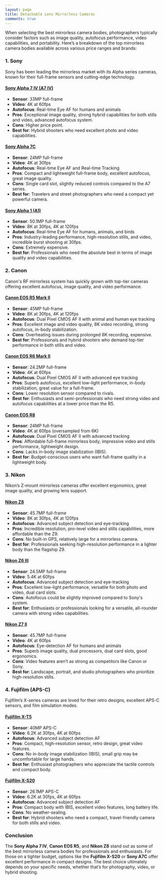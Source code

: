 ```yaml
---
layout: page
title: Detachable Lens Mirrorless Cameras
comments: true
---
```


When selecting the best mirrorless camera bodies, photographers typically consider factors such as image quality, autofocus performance, video capabilities, and portability. Here’s a breakdown of the top mirrorless camera bodies available across various price ranges and brands:

### **1. Sony**
Sony has been leading the mirrorless market with its Alpha series cameras, known for their full-frame sensors and cutting-edge technology.

#### [Sony Alpha 7 IV (A7 IV)](https://www.amazon.com/Sony-Full-frame-Mirrorless-Interchangeable-28-70mm/dp/B09JZRWRJN?crid=2YHZ5HB3S6P5K&dib=eyJ2IjoiMSJ9.82ecWW421mVVFs2O15KWVFeZ8Zj0fdLtHyBC2sSv2tXZtfb3kfK5ioiGQvsPWYTwfbpSSXrfPxLxbWtkq-QYTBUod2WckrgRBDYf37AOkvxZ5dB8_O6jfde8TurW8_PiIq585YvM-CJlbpo2DnvYk_2blU2iooI7C54TA017r7J5hek8VreON3jI1EBCAPttWd_et8EngF7-_QzVEivLixDRhOxM7YMWh-uyj2h98Sg.N5GmsZvssxqOLbtFkqeLit_gtx0Y78vLnvgjksLO-Ls&dib_tag=se&keywords=sony+alpha+7&qid=1729025358&sprefix=sony+alpha+7+%2Caps%2C215&sr=8-3&ufe=app_do%3Aamzn1.fos.1740e8b9-be2d-46a4-a376-9d8efb903409&linkCode=ll1&tag=rankingspea01-20&linkId=77b6b8cfdd9898ecb0e89f2eeb2d87ef&language=en_US&ref_=as_li_ss_tl)
- **Sensor**: 33MP full-frame
- **Video**: 4K at 60fps
- **Autofocus**: Real-time Eye AF for humans and animals
- **Pros**: Exceptional image quality, strong hybrid capabilities for both stills and video, advanced autofocus system.
- **Cons**: Higher price point.
- **Best for**: Hybrid shooters who need excellent photo and video capabilities.
  
#### [Sony Alpha 7C](https://www.amazon.com/Sony-Full-Frame-Compact-Mirrorless-Camera/dp/B08HVXJZYY?crid=2R7JH3Z5WLKMM&dib=eyJ2IjoiMSJ9.TUUK82SjVwaDyayPlTzT0Tt_qsmAsbddoYmwCYSL4scmLFXEs0_vDX6L105Nyx6oV1ZU8yxOt96CCGDUWNvwt3PHUFr45_NkSAToC2rPzhWdOXm40onM-igQC0pu7ZKCA8QIe4QDcTIAqfvSS2wZtQPO18XkUch1xNEkDF0MGREPIFu7367J0-wtdhASBOhuXs2M-wB923hOnNP8jaRqCGrWKFZtAZqRRb65zVmwpns.jBbhh45eI690mlOMMV5muIgAxeE_kEw7GjEDqfcE_T0&dib_tag=se&keywords=sony+alpha+7c&qid=1729025872&sprefix=sony+alpha+7%2Caps%2C387&sr=8-3&ufe=app_do%3Aamzn1.fos.1740e8b9-be2d-46a4-a376-9d8efb903409&linkCode=ll1&tag=rankingspea01-20&linkId=ebf855a4a3f22ec0351b9e69d29d661c&language=en_US&ref_=as_li_ss_tl)
- **Sensor**: 24MP full-frame
- **Video**: 4K at 30fps
- **Autofocus**: Real-time Eye AF and Real-time Tracking
- **Pros**: Compact and lightweight full-frame body, excellent autofocus, great image quality.
- **Cons**: Single card slot, slightly reduced controls compared to the A7 series.
- **Best for**: Travelers and street photographers who need a compact yet powerful camera.

#### [Sony Alpha 1 (A1)](https://www.amazon.com/Sony-Full-frame-Interchangeable-Mirrorless-Camera/dp/B08V226T8Q?crid=2GRNDPESVE3BP&dib=eyJ2IjoiMSJ9.26nXg8Vppjz8xqD0KJOphawFRDyIqnfKZnBOx-Y-fl9_8ba9UaHn5NhjUxZrqFLu-U1lZLruia5kXMbANP3d0eCqReyJP1jyeHEAKLnnO3eg0l4Q3x6gPVC7zsUONVaNkL2PsT5MkJGvYvSCpoIMmscb52V5E1_UesKi4j1_IKlwNk5Hf2rkKKJBaLK-C6u2QVJESxT-bcelOYsWqZlEcrh600HTkSjID9LyY-dAzGc.ofV-G3eOMuRVMLUeAEyUjQllJHiMYkHe6bBjv3lt8Fw&dib_tag=se&keywords=sony%2Balpha%2B1&qid=1729025906&sprefix=sony%2Balpha%2B7c%2Caps%2C220&sr=8-3&ufe=app_do%3Aamzn1.fos.1740e8b9-be2d-46a4-a376-9d8efb903409&th=1&linkCode=ll1&tag=rankingspea01-20&linkId=723999e4171b078a4633e3411cfd773f&language=en_US&ref_=as_li_ss_tl)
- **Sensor**: 50.1MP full-frame
- **Video**: 8K at 30fps, 4K at 120fps
- **Autofocus**: Real-time Eye AF for humans, animals, and birds
- **Pros**: Industry-leading performance, high-resolution stills, and video, incredible burst shooting at 30fps.
- **Cons**: Extremely expensive.
- **Best for**: Professionals who need the absolute best in terms of image quality and video capabilities.

### **2. Canon**
Canon's RF mirrorless system has quickly grown with top-tier cameras offering excellent autofocus, image quality, and video performance.

#### [Canon EOS R5 Mark II](https://www.amazon.com/Canon-EOS-R5-Mark-Body/dp/B0D9KNWMZH?crid=369WEIKJIG5XD&dib=eyJ2IjoiMSJ9.zeSm2JpjkQp7eGSjizlWllX2J2G5COqgMjcFN6sk7S_LCSrAYdhkCJSe2R5l83qpNRC1-AQf6pcZAj47WRBR6UmliHKyqT2iBizM4pCBGv10oSOYiyXZi3z7app2bsd4ggg71OGXa8xSViiiTWYXsZEvpjZG31UX7Hf4IUaf-jdi35zWpblxe5WC75Z1Lh3wZZ7aZanXBHDwpbk9PpUkvJVXbux5cg1JJJQIcVq965Q.4HDT7UwMwsc_7e6TQuvg_zVuY60gorOlFi1eQJ0aVkY&dib_tag=se&keywords=canon+r5&qid=1729025942&sprefix=canon+r%2Caps%2C196&sr=8-4&ufe=app_do%3Aamzn1.fos.1740e8b9-be2d-46a4-a376-9d8efb903409&linkCode=ll1&tag=rankingspea01-20&linkId=c5400fcbc8d056e6ecaf081c2c931339&language=en_US&ref_=as_li_ss_tl)
- **Sensor**: 45MP full-frame
- **Video**: 8K at 30fps, 4K at 120fps
- **Autofocus**: Dual Pixel CMOS AF II with animal and human eye tracking
- **Pros**: Excellent image and video quality, 8K video recording, strong autofocus, in-body stabilization.
- **Cons**: Overheating issues during prolonged 8K recording, expensive.
- **Best for**: Professionals and hybrid shooters who demand top-tier performance in both stills and video.

#### [Canon EOS R6 Mark II](https://www.amazon.com/Canon-EOS-Mark-Mirrorless-Oversampling/dp/B0BL7ZVY78?crid=WALOHGRTC71&dib=eyJ2IjoiMSJ9.gR2U2emcTL_UQbrNJYuudvp34eR96447ROp7ZzGKUTowRTOjeHXfKUDNZ3gSrsB_cpD18D0m8-qxAhCv31IMdqHbI0yZls_Pv_Oyl-yDG1arnWrdsan5pe5i1LFZXJevJYRlefbejy4yLMoE9mz6ZRFNmyXFRJicLS_TlqyQPD5H1lYbhGlC4SEy2zogSyu0UN6W3H5QUQjEyMXX4HRCYONwbzaxSlW30OySMib6L0g._MeXAZB4i7S_Wl624b3AkkH6xb5sx7aBTw3C6eIgCVs&dib_tag=se&keywords=canon%2Br6&qid=1729025984&sprefix=canon%2Br%2Caps%2C184&sr=8-3&ufe=app_do%3Aamzn1.fos.1740e8b9-be2d-46a4-a376-9d8efb903409&th=1&linkCode=ll1&tag=rankingspea01-20&linkId=9fdd047ddc81a4e2956ed01c7b1f648a&language=en_US&ref_=as_li_ss_tl)
- **Sensor**: 24.2MP full-frame
- **Video**: 4K at 60fps
- **Autofocus**: Dual Pixel CMOS AF II with advanced eye tracking
- **Pros**: Superb autofocus, excellent low-light performance, in-body stabilization, great value for a full-frame.
- **Cons**: Lower resolution sensor compared to rivals.
- **Best for**: Enthusiasts and semi-professionals who need strong video and autofocus capabilities at a lower price than the R5.

#### [Canon EOS R8](https://www.amazon.com/Canon-Full-Frame-Mirrorless-Lightweight-Smartphone/dp/B0BTTTH5G6?crid=2ZSAL1RM6UW3S&dib=eyJ2IjoiMSJ9.9B8vXV_xLlFy3uAdJMBaQ24dJHSv5jQ6HMTeWaC--OlmFEaRFG1mV95Lsjm6T85XABb8tbJ6GzWnKLsNU926uu2cVmwIdbT-VXH4fvDg7gc6ioquz_SbEnHUUTIvNgMxaBK_u0o8DwO2RMvTnW936QMUPHOHY6_iW9aPmgMcC-sSd438QTspRb4bExmZjy2y_GXr3h8kZd0xSXmQHpUdVOzsrm_DRhNRjiRp_YGg7NU.qTKJn2JIG9jCTb0Bs74dJ4eR8NO3VQaV2HwvhQaNqco&dib_tag=se&keywords=canon%2Br8&qid=1729026042&sprefix=canon%2Br%2Caps%2C190&sr=8-3&ufe=app_do%3Aamzn1.fos.1740e8b9-be2d-46a4-a376-9d8efb903409&th=1&linkCode=ll1&tag=rankingspea01-20&linkId=598edf77a95372616540e7679a5c02da&language=en_US&ref_=as_li_ss_tl)
- **Sensor**: 24MP full-frame
- **Video**: 4K at 60fps (oversampled from 6K)
- **Autofocus**: Dual Pixel CMOS AF II with advanced tracking
- **Pros**: Affordable full-frame mirrorless body, impressive video and stills performance, lightweight design.
- **Cons**: Lacks in-body image stabilization (IBIS).
- **Best for**: Budget-conscious users who want full-frame quality in a lightweight body.

### **3. Nikon**
Nikon’s Z-mount mirrorless cameras offer excellent ergonomics, great image quality, and growing lens support.

#### [Nikon Z8](https://www.amazon.com/Nikon-Professional-full-frame-mirrorless-stills/dp/B0C4Q71JBY?crid=3O10AW306QV9K&dib=eyJ2IjoiMSJ9.GBpmbDcGcHaIj24oi8O0TSz7g0n7UREgfuKFMi4n0AOS9pMCZzb00sK0E0CnTKs08iI9ifBpYQx7jEEeEwySjBz75ncfLPnmLex7a_oUPrh1jNMQD7uXJjdkOQ2Yg2sCjL01UY5fK0qVjn72q_kor0PfdI30p_WQTh-IQzHG-kPh_BCWTYLscx3ksHPsJbxbvZF4FPv2bfnMTRnX83yr7v9X8-CxfJ0b1h7Ijcr5mKo.lawCuVPo7uXYVL2oTtWpveN4kfM63jtV9qE8vqL_beI&dib_tag=se&keywords=nikon%2Bz8&qid=1729026095&sprefix=nikon%2Bz8%2Caps%2C190&sr=8-3&ufe=app_do%3Aamzn1.fos.1740e8b9-be2d-46a4-a376-9d8efb903409&th=1&linkCode=ll1&tag=rankingspea01-20&linkId=bac0a4f6c68095b79b29ca624670847c&language=en_US&ref_=as_li_ss_tl)
- **Sensor**: 45.7MP full-frame
- **Video**: 8K at 30fps, 4K at 120fps
- **Autofocus**: Advanced subject detection and eye-tracking
- **Pros**: Incredible resolution, pro-level video and stills capabilities, more affordable than the Z9.
- **Cons**: No built-in GPS, relatively large for a mirrorless camera.
- **Best for**: Professionals seeking high-resolution performance in a lighter body than the flagship Z9.

#### [Nikon Z6 III](https://www.amazon.com/Nikon-FX-Format-Mirrorless-Camera-24-70mm/dp/B0D77SYG79?crid=3EK3URVDFWMKV&dib=eyJ2IjoiMSJ9.Rr8c8kMtWlXfvvCOvqflth0_0dMqnqN61zBMt1CsmNIAHNZRAwTElLXUvrrufIJI0fFqONPP2osYc0zEd3XyHnBQpEbO7xz-1PH4lNY1Q8cytjHvVO4qJKEiJB9wWTisdNBn2Tzg_hj-8aW7HzvyCNyCvaBjGYOozJePVxyxULeCMzacZ_4BHD1aVwKeVPtBkFsLVl0mvy4S8iTgwpO_Mb6_dri3rDfph_d28ts7kd4.VMil6WrgCZtt_O8C3jutUc1-o6n7GhxEwASocZOEALw&dib_tag=se&keywords=nikon%2Bz6%2Biii&qid=1729026155&sprefix=nikon%2Bz6%2Biii%2Caps%2C241&sr=8-1&ufe=app_do%3Aamzn1.fos.1740e8b9-be2d-46a4-a376-9d8efb903409&th=1&linkCode=ll1&tag=rankingspea01-20&linkId=098cc96fcc765da56e7784d6b70c4955&language=en_US&ref_=as_li_ss_tl)
- **Sensor**: 24.5MP full-frame
- **Video**: 5.4K at 60fps
- **Autofocus**: Advanced subject detection and eye-tracking
- **Pros**: Excellent low-light performance, versatile for both photo and video, dual card slots.
- **Cons**: Autofocus could be slightly improved compared to Sony's system.
- **Best for**: Enthusiasts or professionals looking for a versatile, all-rounder camera with strong video capabilities.

#### [Nikon Z7 II](https://www.amazon.com/Nikon-Ultra-high-Resolution-Full-Frame-mirrorless/dp/B08L614R6K?crid=1TQF105B7MNX3&dib=eyJ2IjoiMSJ9.SfKaD7o55hyBWekA47ZCM-GG59zbJM6MItz1lU5n42XDwfn1fbGgObLrpjfeBOlASCOYxI38dCjQXzbVwhc67cKvd7nIEdnrJngXYPtOA18fAYQJrZHeCSLuUdgDgGQ6de4hkP8T10R_5a7NKnzo9IhNxTE1FTm_khmaIylwGSJdI6rUsGy-7HrDgzTZmuYz5wu1-Oz_Glnmjfkwm4TUXRKZFdM7nZMx3cNyGu1vpsg.eKOjo803VuBR5vo_hxQt0AGlubO56_-tefQRn5awg9A&dib_tag=se&keywords=nikon%2Bz7%2Bii&qid=1729026121&sprefix=nikon%2Bz7%2Bi%2Caps%2C230&sr=8-1&ufe=app_do%3Aamzn1.fos.1740e8b9-be2d-46a4-a376-9d8efb903409&th=1&linkCode=ll1&tag=rankingspea01-20&linkId=bf832306829669fd27b9b3ba72ef4bd8&language=en_US&ref_=as_li_ss_tl)
- **Sensor**: 45.7MP full-frame
- **Video**: 4K at 60fps
- **Autofocus**: Eye-detection AF for humans and animals
- **Pros**: Superb image quality, dual processors, dual card slots, good ergonomics.
- **Cons**: Video features aren’t as strong as competitors like Canon or Sony.
- **Best for**: Landscape, portrait, and studio photographers who prioritize high-resolution stills.

### **4. Fujifilm (APS-C)**
Fujifilm’s X-series cameras are loved for their retro designs, excellent APS-C sensors, and film simulation modes.

#### [Fujifilm X-T5](https://www.amazon.com/Fujifilm-X-T5-Mirrorless-Digital-Camera/dp/B0BK2P7DMG?crid=1L5AR9B5YTQOV&dib=eyJ2IjoiMSJ9.cT3iTZSwv9SG6aWkZsLF1ULAlKb0PtUfNOrE5fjdm4k6W8A2xIRYZaT-BV9GOcSyV0nSLSgWiKGBIlu6IVjUboPryjrZUxxdu1ZbOCReOxrz0gV2HrtUQ3lZ9Lza_MZy45KJTR1ayKVhlSQkukR46Fvk6hZ1bTOFN8EzzIvHav707dqArFBJyOe90UjfGOBber8WfVmJTmHU_7l3ewWypdnt0-UGZvb8RB-rknm3Y4U.PHwFpLOl3H0xd6cCV3rnrPb8kntzF9wPkTcByCG5QeU&dib_tag=se&keywords=fujifilm%2Bx-t5&qid=1729026244&sprefix=fujifilm%2Bx-t%2Caps%2C228&sr=8-3&ufe=app_do%3Aamzn1.fos.1740e8b9-be2d-46a4-a376-9d8efb903409&th=1&linkCode=ll1&tag=rankingspea01-20&linkId=33b39a48a7291ff0b61b6bd40c9fb1f7&language=en_US&ref_=as_li_ss_tl)
- **Sensor**: 40MP APS-C
- **Video**: 6.2K at 30fps, 4K at 60fps
- **Autofocus**: Advanced subject detection AF
- **Pros**: Compact, high-resolution sensor, retro design, great video features.
- **Cons**: No in-body image stabilization (IBIS), small grip may be uncomfortable for large hands.
- **Best for**: Enthusiast photographers who appreciate the tactile controls and compact body.

#### [Fujifilm X-S20](https://www.amazon.com/Fujifilm-Mirrorless-Digital-Camera-XF16-50mmF2-8-4-8/dp/B0D3X6WPGZ?crid=U4MWYUMB5T6O&dib=eyJ2IjoiMSJ9.9c0AqJgFR4vTmg3L7yiFDrmWoFoca6oGz5OQsKTKfyxhkXg4ptMnpj5YySNeCXbhmeMRWc0tMQime6eqk_DvKGioOKKE5Xojs2bOcTD2Fpnlrkxq0IKXzIsQye9Sb9c6Id_9_xDFmiudAi7e2608usgnoYF9LdM2wNW0XoKrryUCrLXO73t_tYGDuMODwxhrPvV4RNzF4R2GmQNKR5eRyE2x10yRvLNBQHK8-twoDq4.kfrh2-FC0SViL4UOlqP-NHysFulFBZkRZ8HUQyBWvA0&dib_tag=se&keywords=fujifilm%2Bx-s20&qid=1729026281&sprefix=fujifilm%2Bx-s20%2Caps%2C318&sr=8-3&ufe=app_do%3Aamzn1.fos.1740e8b9-be2d-46a4-a376-9d8efb903409&th=1&linkCode=ll1&tag=rankingspea01-20&linkId=85346b8bf80632dfb56f3e8288bacfbf&language=en_US&ref_=as_li_ss_tl)
- **Sensor**: 26.1MP APS-C
- **Video**: 6.2K at 30fps, 4K at 60fps
- **Autofocus**: Advanced subject detection AF
- **Pros**: Compact body with IBIS, excellent video features, long battery life.
- **Cons**: No weather-sealing.
- **Best for**: Hybrid shooters who need a compact, travel-friendly camera for both stills and video.

### Conclusion
The **Sony Alpha 7 IV**, **Canon EOS R5**, and **Nikon Z8** stand out as some of the best mirrorless camera bodies for professionals and enthusiasts. For those on a tighter budget, options like the **Fujifilm X-S20** or **Sony A7C** offer excellent performance in compact designs. The best choice ultimately depends on your specific needs, whether that’s for photography, video, or hybrid shooting.
